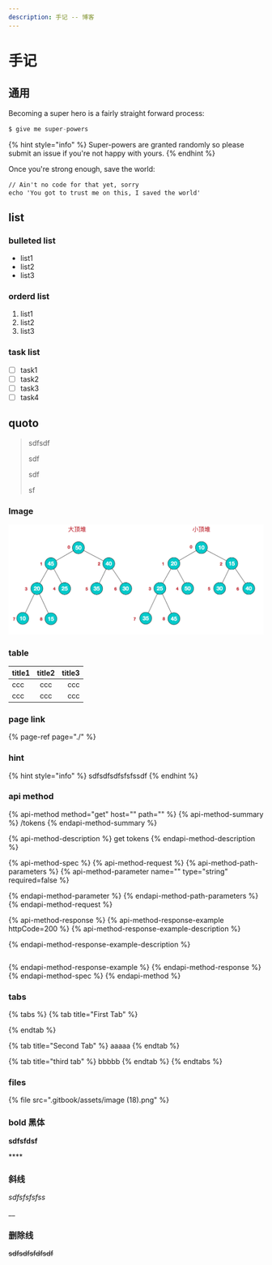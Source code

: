 ```yaml
---
description: 手记 -- 博客
---
```


# 手记

## 通用

Becoming a super hero is a fairly straight forward process:

```go
$ give me super-powers
```

{% hint style="info" %}
 Super-powers are granted randomly so please submit an issue if you're not happy with yours.
{% endhint %}

Once you're strong enough, save the world:

```
// Ain't no code for that yet, sorry
echo 'You got to trust me on this, I saved the world'
```



## list

### bulleted list

* list1
* list2
* list3

### orderd list

1. list1
2. list2
3. list3

### task list

* [ ] task1
* [ ] task2
* [ ] task3
* [ ] task4

## quoto

> sdfsdf
>
> sdf
>
> sdf
>
> sf

### Image

![](.gitbook/assets/image%20%289%29.png)

### table

| title1 | title2 | title3 |
| :--- | :---: | ---: |
| ccc | ccc | ccc |
| ccc | ccc | ccc |

### page link

{% page-ref page="./" %}

### hint

{% hint style="info" %}
sdfsdfsdfsfsfssdf
{% endhint %}

### api method

{% api-method method="get" host="" path="" %}
{% api-method-summary %}
/tokens
{% endapi-method-summary %}

{% api-method-description %}
get tokens
{% endapi-method-description %}

{% api-method-spec %}
{% api-method-request %}
{% api-method-path-parameters %}
{% api-method-parameter name="" type="string" required=false %}

{% endapi-method-parameter %}
{% endapi-method-path-parameters %}
{% endapi-method-request %}

{% api-method-response %}
{% api-method-response-example httpCode=200 %}
{% api-method-response-example-description %}

{% endapi-method-response-example-description %}

```

```
{% endapi-method-response-example %}
{% endapi-method-response %}
{% endapi-method-spec %}
{% endapi-method %}

### tabs

{% tabs %}
{% tab title="First Tab" %}

{% endtab %}

{% tab title="Second Tab" %}
aaaaa
{% endtab %}

{% tab title="third tab" %}
bbbbb
{% endtab %}
{% endtabs %}

### files

{% file src=".gitbook/assets/image \(18\).png" %}



### bold 黑体

**sdfsfdsf**

\*\*\*\*

### 斜线

_sdfsfsfsfss_

\_\_

### 删除线

~~sdfsdfsfdfsdf~~

